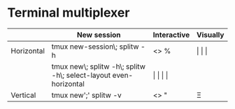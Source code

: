 Terminal multiplexer
===
| | New session                                              | Interactive | Visually
|-|-|-|-|
| Horizontal | tmux new-session\\; splitw -h                 | <> %        | \\| \\| \\|
|            | tmux new\\; splitw -h\\; splitw -h\\; select-layout even-horizontal        | \\| \\| \\| \\|
| Vertical   | tmux new';' splitw -v                         | <> "        | &Xi;
